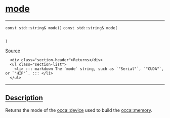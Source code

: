 
<h1 id="mode">
 <a href="#/api/memory/mode" class="anchor">
   <span>mode</span>
  </a>
</h1>

<div class="signature">

<hr>

  <div class="definition-container">
    <div class="definition">
      <code class="desktop-only"><span class="token keyword">const</span> <span class="token keyword">std::string</span>&amp; mode()</code>
      <code class="mobile-only"><span class="token keyword">const</span> <span class="token keyword">std::string</span>&amp; mode(
    
)</code>
      <div class="flex-spacing"></div>
      <a href="https://github.com/libocca/occa/blob/6d155d0c/include/occa/core/memory.hpp#L165" target="_blank">Source</a>
    </div>
    <div class="description">

      <div class="section-header">Returns</div>
      <ul class="section-list">
        <li> ::: markdown The `mode` string, such as `"Serial"`, `"CUDA"`, or `"HIP"`. ::: </li>
      </ul>
</div>
  </div>

  <hr>
</div>


<h2 id="description">
 <a href="#/api/memory/mode?id=description" class="anchor">
   <span>Description</span>
  </a>
</h2>

Returns the mode of the [occa::device](/api/device/) used to build the [occa::memory](/api/memory/).
